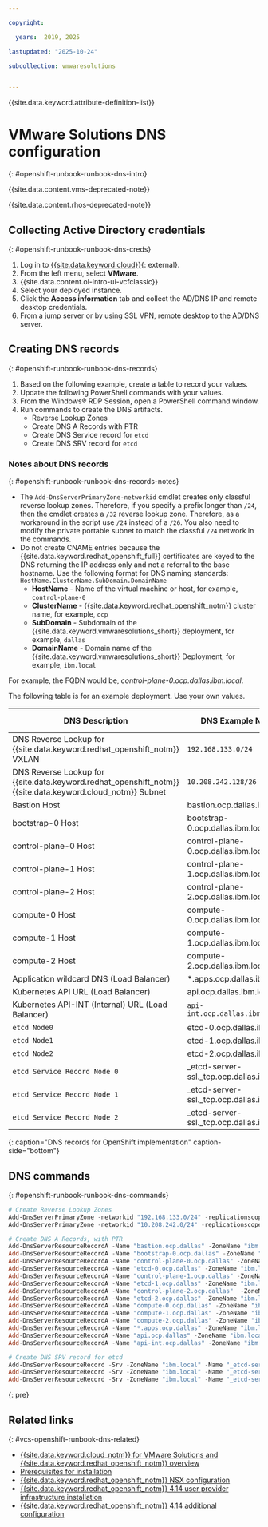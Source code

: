 ```yaml
---

copyright:

  years:  2019, 2025

lastupdated: "2025-10-24"

subcollection: vmwaresolutions


---
```


{{site.data.keyword.attribute-definition-list}}

# VMware Solutions DNS configuration
{: #openshift-runbook-runbook-dns-intro}

{{site.data.content.vms-deprecated-note}}

{{site.data.content.rhos-deprecated-note}}

## Collecting Active Directory credentials
{: #openshift-runbook-runbook-dns-creds}

1. Log in to [{{site.data.keyword.cloud}}](/login){: external}.
2. From the left menu, select **VMware**.
3. {{site.data.content.ol-intro-ui-vcfclassic}}
4. Select your deployed instance.
5. Click the **Access information** tab and collect the AD/DNS IP and remote desktop credentials.
6. From a jump server or by using SSL VPN, remote desktop to the AD/DNS server.

## Creating DNS records
{: #openshift-runbook-runbook-dns-records}

1. Based on the following example, create a table to record your values.
2. Update the following PowerShell commands with your values.
3. From the Windows® RDP Session, open a PowerShell command window.
4. Run commands to create the DNS artifacts.
   - Reverse Lookup Zones
   - Create DNS A Records with PTR
   - Create DNS Service record for `etcd`
   - Create DNS SRV record for `etcd`

### Notes about DNS records
{: #openshift-runbook-runbook-dns-records-notes}

* The `Add-DnsServerPrimaryZone-networkid` cmdlet creates only classful reverse lookup zones. Therefore, if you specify a prefix longer than `/24`, then the cmdlet creates a `/32` reverse lookup zone. Therefore, as a workaround in the script use `/24` instead of a `/26`. You also need to modify the private portable subnet to match the classful `/24` network in the commands.
* Do not create CNAME entries because the {{site.data.keyword.redhat_openshift_full}} certificates are keyed to the DNS returning the IP address only and not a referral to the base hostname.
   Use the following format for DNS naming standards:
   `HostName.ClusterName.SubDomain.DomainName`
   - **HostName** - Name of the virtual machine or host, for example, `control-plane-0`
   - **ClusterName** - {{site.data.keyword.redhat_openshift_notm}} cluster name, for example, `ocp`
   - **SubDomain** - Subdomain of the {{site.data.keyword.vmwaresolutions_short}} deployment, for example, `dallas`
   - **DomainName** - Domain name of the {{site.data.keyword.vmwaresolutions_short}} Deployment, for example, `ibm.local`

For example, the FQDN would be, *control-plane-0.ocp.dallas.ibm.local*.

The following table is for an example deployment. Use your own values.

| DNS Description | DNS Example Name | DNS Example IP address |
| --- | --- | --- |
| DNS Reverse Lookup for {{site.data.keyword.redhat_openshift_notm}} VXLAN  | `192.168.133.0/24` | |
| DNS Reverse Lookup for {{site.data.keyword.redhat_openshift_notm}} {{site.data.keyword.cloud_notm}} Subnet  | `10.208.242.128/26` | |
| Bastion Host | bastion.ocp.dallas.ibm.local | 192.168.133.8 |
| bootstrap-0 Host | bootstrap-0.ocp.dallas.ibm.local | 192.168.133.9 |
| control-plane-0 Host | control-plane-0.ocp.dallas.ibm.local | 192.168.133.10 |
| control-plane-1 Host | control-plane-1.ocp.dallas.ibm.local | 192.168.133.11 |
| control-plane-2 Host | control-plane-2.ocp.dallas.ibm.local | 192.168.133.12 |
| compute-0 Host | compute-0.ocp.dallas.ibm.local | 192.168.133.13 |
| compute-1 Host | compute-1.ocp.dallas.ibm.local | 192.168.133.14 |
| compute-2 Host | compute-2.ocp.dallas.ibm.local | 192.168.133.15 |
| Application wildcard DNS (Load Balancer) | *.apps.ocp.dallas.ibm.local | 10.208.242.131 |
| Kubernetes API URL (Load Balancer) | api.ocp.dallas.ibm.local | 10.208.242.132 |
| Kubernetes API-INT (Internal) URL (Load Balancer) | `api-int.ocp.dallas.ibm.local` | 10.208.242.132 |
| `etcd Node0` | etcd-0.ocp.dallas.ibm.local | 192.168.133.10 |
| `etcd Node1` | etcd-1.ocp.dallas.ibm.local | 192.168.133.11 |
| `etcd Node2` | etcd-2.ocp.dallas.ibm.local | 192.168.133.12 |
| `etcd Service Record Node 0` | _etcd-server-ssl._tcp.ocp.dallas.ibm.local | 192.168.133.10 |
| `etcd Service Record Node 1` | _etcd-server-ssl._tcp.ocp.dallas.ibm.local | 192.168.133.11 |
| `etcd Service Record Node 2` | _etcd-server-ssl._tcp.ocp.dallas.ibm.local | 192.168.133.12 |
{: caption="DNS records for OpenShift implementation" caption-side="bottom"}

## DNS commands
{: #openshift-runbook-runbook-dns-commands}

```powershell
# Create Reverse Lookup Zones
Add-DnsServerPrimaryZone -networkid "192.168.133.0/24" -replicationscope forest
Add-DnsServerPrimaryZone -networkid "10.208.242.0/24" -replicationscope forest

# Create DNS A Records, with PTR
Add-DnsServerResourceRecordA -Name "bastion.ocp.dallas" -ZoneName "ibm.local" -AllowUpdateAny -IPv4Address "192.168.133.8" -CreatePtr -TimeToLive 00:00:10
Add-DnsServerResourceRecordA -Name "bootstrap-0.ocp.dallas" -ZoneName "ibm.local" -AllowUpdateAny -IPv4Address "192.168.133.9" -CreatePtr -TimeToLive 00:00:10
Add-DnsServerResourceRecordA -Name "control-plane-0.ocp.dallas" -ZoneName "ibm.local" -AllowUpdateAny -IPv4Address "192.168.133.10" -CreatePtr -TimeToLive 00:00:10
Add-DnsServerResourceRecordA -Name "etcd-0.ocp.dallas" -ZoneName "ibm.local" -AllowUpdateAny -IPv4Address "192.168.133.10" -TimeToLive 00:00:10
Add-DnsServerResourceRecordA -Name "control-plane-1.ocp.dallas" -ZoneName "ibm.local" -AllowUpdateAny -IPv4Address "192.168.133.11" -CreatePtr -TimeToLive 00:00:10
Add-DnsServerResourceRecordA -Name "etcd-1.ocp.dallas" -ZoneName "ibm.local" -AllowUpdateAny -IPv4Address "192.168.133.11" -TimeToLive 00:00:10
Add-DnsServerResourceRecordA -Name "control-plane-2.ocp.dallas"  -ZoneName "ibm.local" -AllowUpdateAny -IPv4Address "192.168.133.12" -CreatePtr -TimeToLive 00:00:10
Add-DnsServerResourceRecordA -Name "etcd-2.ocp.dallas" -ZoneName "ibm.local" -AllowUpdateAny -IPv4Address "192.168.133.12" -TimeToLive 00:00:10
Add-DnsServerResourceRecordA -Name "compute-0.ocp.dallas" -ZoneName "ibm.local" -AllowUpdateAny -IPv4Address "192.168.133.13" -CreatePtr -TimeToLive 00:00:10
Add-DnsServerResourceRecordA -Name "compute-1.ocp.dallas" -ZoneName "ibm.local" -AllowUpdateAny -IPv4Address "192.168.133.14" -CreatePtr -TimeToLive 00:00:10
Add-DnsServerResourceRecordA -Name "compute-2.ocp.dallas" -ZoneName "ibm.local" -AllowUpdateAny -IPv4Address "192.168.133.15" -CreatePtr -TimeToLive 00:00:10
Add-DnsServerResourceRecordA -Name "*.apps.ocp.dallas" -ZoneName "ibm.local" -AllowUpdateAny -IPv4Address "10.208.242.131" -CreatePtr -TimeToLive 00:00:10
Add-DnsServerResourceRecordA -Name "api.ocp.dallas" -ZoneName "ibm.local" -AllowUpdateAny -IPv4Address "10.208.242.132" -CreatePtr -TimeToLive 00:00:10
Add-DnsServerResourceRecordA -Name "api-int.ocp.dallas" -ZoneName "ibm.local" -AllowUpdateAny -IPv4Address "10.208.242.132" -CreatePtr -TimeToLive 00:00:10

# Create DNS SRV record for etcd
Add-DnsServerResourceRecord -Srv -ZoneName "ibm.local" -Name "_etcd-server-ssl._tcp.ocp.dallas" -DomainName "etcd-0.ocp.dallas.ibm.local"  -Priority 10 -Weight 0 -Port 2380
Add-DnsServerResourceRecord -Srv -ZoneName "ibm.local" -Name "_etcd-server-ssl._tcp.ocp.dallas" -DomainName "etcd-1.ocp.dallas.ibm.local"  -Priority 10 -Weight 0 -Port 2380
Add-DnsServerResourceRecord -Srv -ZoneName "ibm.local" -Name "_etcd-server-ssl._tcp.ocp.dallas" -DomainName "etcd-2.ocp.dallas.ibm.local"  -Priority 10 -Weight 0 -Port 2380
```
{: pre}

## Related links
{: #vcs-openshift-runbook-dns-related}

* [{{site.data.keyword.cloud_notm}} for VMware Solutions and {{site.data.keyword.redhat_openshift_notm}} overview](/docs/vmwaresolutions?topic=vmwaresolutions-openshift-runbook-runbook-intro)
* [Prerequisites for installation](/docs/vmwaresolutions?topic=vmwaresolutions-openshift-runbook-runbook-prereq-intro)
* [{{site.data.keyword.redhat_openshift_notm}} NSX configuration](/docs/vmwaresolutions?topic=vmwaresolutions-openshift-runbook-runbook-nsxedge-intro)
* [{{site.data.keyword.redhat_openshift_notm}} 4.14 user provider infrastructure installation](/docs/vmwaresolutions?topic=vmwaresolutions-openshift-runbook-runbook-install-intro)
* [{{site.data.keyword.redhat_openshift_notm}} 4.14 additional configuration](/docs/vmwaresolutions?topic=vmwaresolutions-openshift-runbook-runbook-config-intro)
